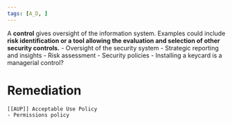 ```yaml
---
tags: [A_D, ]
---
```

A **control** gives oversight of the information system. Examples could include **risk identification or a tool allowing the evaluation and selection of other security controls.**
	- Oversight of the security system
	-   Strategic reporting and insights
	-   Risk assessment
	-   Security policies
	- Installing a keycard is a managerial control?
	
	
# Remediation

	[[AUP]] Acceptable Use Policy 
	- Permissions policy
	